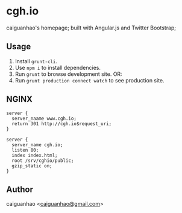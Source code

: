cgh.io
======

caiguanhao's homepage; built with Angular.js and Twitter Bootstrap;

Usage
-----

1. Install ``grunt-cli``.
2. Use ``npm i`` to install dependencies.
3. Run ``grunt`` to browse development site. OR:
4. Run ``grunt production connect watch`` to see production site.

NGINX
-----

    server {
      server_naame www.cgh.io;
      return 301 http://cgh.io$request_uri;
    }

    server {
      server_name cgh.io;
      listen 80;
      index index.html;
      root /srv/cghio/public;
      gzip_static on;
    }

Author
------

caiguanhao &lt;caiguanhao@gmail.com&gt;
